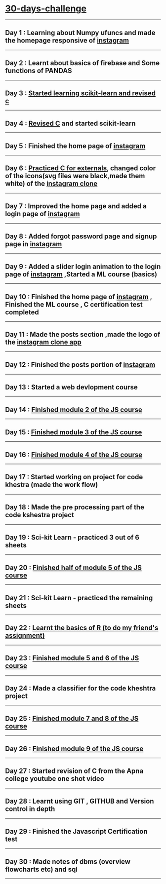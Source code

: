 # [30-days-challenge](https://github.com/phoenix1803/30-days-challenge)        
                          
___
## Day 1 : Learning about Numpy ufuncs and made the homepage responsive of [instagram](https://github.com/phoenix1803/Instagram-Clone)         
___
## Day 2 : Learnt about basics of firebase and Some functions of PANDAS
___ 
## Day 3 : [Started learning scikit-learn and revised c](https://github.com/phoenix1803/C-learning-programs)
___     
## Day 4 : [Revised C](https://github.com/phoenix1803/C-learning-programs) and started scikit-learn
___ 
## Day 5 : Finished the home page of [instagram](https://github.com/phoenix1803/Instagram-Clone)
___
## Day 6 : [Practiced C for externals](https://github.com/phoenix1803/C-learning-programs), changed color of the icons(svg files were black,made them white) of the [instagram clone](https://github.com/phoenix1803/Instagram-Clone)
___
## Day 7 : Improved the home page and added a login page of [instagram](https://github.com/phoenix1803/Instagram-Clone)
___
## Day 8 : Added forgot password page and signup page in [instagram](https://github.com/phoenix1803/Instagram-Clone)
___
## Day 9 : Added a slider login animation to the login page of [instagram](https://github.com/phoenix1803/Instagram-Clone) ,Started a ML course (basics)
___
## Day 10 : Finished the home page of [instagram](https://github.com/phoenix1803/Instagram-Clone) , Finished the ML course , C certification test completed
___
## Day 11 : Made the posts section ,made the logo of the [instagram clone app](https://github.com/phoenix1803/Instagram-Clone)
___
## Day 12 : Finished the posts portion of [instagram](https://github.com/phoenix1803/Instagram-Clone) 
___
## Day 13 : Started a web devlopment course 
___
## Day 14 : [Finished module 2 of the JS course](https://github.com/phoenix1803/JavaScript-learning-programs-)
___
## Day 15 : [Finished module 3 of the JS course](https://github.com/phoenix1803/JavaScript-learning-programs-)
___
## Day 16 : [Finished module 4 of the JS course](https://github.com/phoenix1803/JavaScript-learning-programs-) 
___
## Day 17 : Started working on project for code khestra (made the work flow) 
___
## Day 18 : Made the pre processing part of the code kshestra project
___
## Day 19 : Sci-kit Learn - practiced 3 out of 6 sheets
___
## Day 20 : [Finished half of module 5 of the JS course](https://github.com/phoenix1803/JavaScript-learning-programs-) 
___
## Day 21 : Sci-kit Learn - practiced the remaining sheets
___
## Day 22 : [Learnt the basics of R (to do my friend's assignment)](https://github.com/phoenix1803/R-lang/tree/main)
___
## Day 23 : [Finished module 5 and 6 of the JS course](https://github.com/phoenix1803/JavaScript-learning-programs-) 
___
## Day 24 : Made a classifier for the code kheshtra project
___
## Day 25 : [Finished module 7 and 8 of the JS course](https://github.com/phoenix1803/JavaScript-learning-programs-)
___
## Day 26 : [Finished module 9 of the JS course](https://github.com/phoenix1803/JavaScript-learning-programs-)
___
## Day 27 : Started revision of C from the Apna college youtube one shot video 
___
## Day 28 : Learnt using GIT , GITHUB and Version control in depth
___
## Day 29 : Finished the Javascript Certification test
___ 
## Day 30 : Made notes of dbms (overview flowcharts etc) and sql
___  




